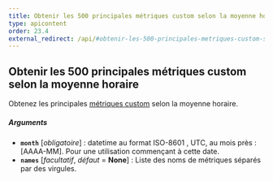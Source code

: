 ```yaml
---
title: Obtenir les 500 principales métriques custom selon la moyenne horaire
type: apicontent
order: 23.4
external_redirect: /api/#obtenir-les-500-principales-metriques-custom-selon-la-moyenne-horaire
---
```


## Obtenir les 500 principales métriques custom selon la moyenne horaire

Obtenez les principales [métriques custom][1] selon la moyenne horaire.

##### Arguments
* **`month`** [*obligatoire*] :
    datetime au format ISO-8601 , UTC, au mois près : [AAAA-MM]. Pour une utilisation commençant à cette date.
* **`names`** [*facultatif*, *défaut* = **None**] :
    Liste des noms de métriques séparés par des virgules.

[1]: /developers/metrics/custom_metrics
